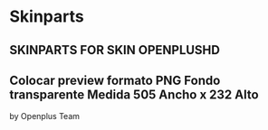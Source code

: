 # Skinparts
SKINPARTS FOR SKIN OPENPLUSHD
----------------------------
Colocar preview formato PNG
Fondo transparente
Medida 505 Ancho x 232 Alto
----------------------------
by Openplus Team
